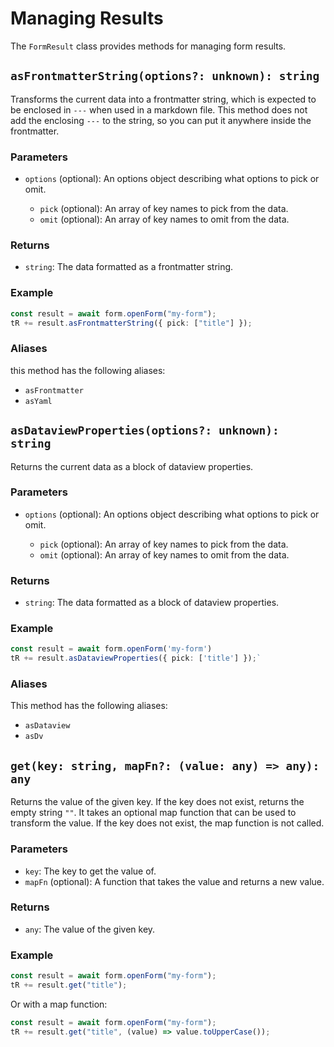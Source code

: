 # Managing Results

The `FormResult` class provides methods for managing form results.

## `asFrontmatterString(options?: unknown): string`

Transforms the current data into a frontmatter string, which is expected to be enclosed in `---` when used in a markdown file. This method does not add the enclosing `---` to the string, so you can put it anywhere inside the frontmatter.

### Parameters

-   `options` (optional): An options object describing what options to pick or omit.

    -   `pick` (optional): An array of key names to pick from the data.
    -   `omit` (optional): An array of key names to omit from the data.

### Returns

-   `string`: The data formatted as a frontmatter string.

### Example

```typescript
const result = await form.openForm("my-form");
tR += result.asFrontmatterString({ pick: ["title"] });
```

### Aliases

this method has the following aliases:

-   `asFrontmatter`
-   `asYaml`

## `asDataviewProperties(options?: unknown): string`

Returns the current data as a block of dataview properties.

### Parameters

-   `options` (optional): An options object describing what options to pick or omit.

    -   `pick` (optional): An array of key names to pick from the data.
    -   `omit` (optional): An array of key names to omit from the data.

### Returns

-   `string`: The data formatted as a block of dataview properties.

### Example

```typescript
const result = await form.openForm('my-form')
tR += result.asDataviewProperties({ pick: ['title'] });`
```

### Aliases

This method has the following aliases:

-   `asDataview`
-   `asDv`

## `get(key: string, mapFn?: (value: any) => any): any`

Returns the value of the given key.
If the key does not exist, returns the empty string `""`.
It takes an optional map function that can be used to transform the value.
If the key does not exist, the map function is not called.

### Parameters

-   `key`: The key to get the value of.
-   `mapFn` (optional): A function that takes the value and returns a new value.

### Returns

-   `any`: The value of the given key.

### Example

```typescript
const result = await form.openForm("my-form");
tR += result.get("title");
```

Or with a map function:

```typescript
const result = await form.openForm("my-form");
tR += result.get("title", (value) => value.toUpperCase());
```
